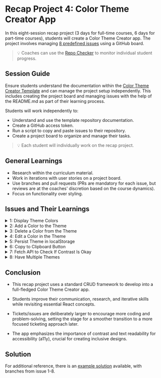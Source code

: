 # Recap Project 4: Color Theme Creator App

In this eight-session recap project (3 days for full-time courses, 6 days for part-time courses), students will create a Color Theme Creator app. The project involves managing [8 predefined issues](https://github.com/wd-bootcamp/web-recap-project-4/issues) using a GitHub board.

> 💡 Coaches can use the [Repo Checker](https://github.com/wd-bootcamp/web-repo-checker) to monitor individual student progress.

## Session Guide

Ensure students understand the documentation within the [Color Theme Creator Template](https://github.com/wd-bootcamp/web-recap-project-4) and can manage the project setup independently. This includes creating the project board and managing issues with the help of the README.md as part of their learning process.

Students will work independently to:

- Understand and use the template repository documentation.
- Create a GitHub access token.
- Run a script to copy and paste issues to their repository.
- Create a project board to organize and manage their tasks.

> 💡 Each student will individually work on the recap project.

## General Learnings

- Research within the curriculum material.
- Work in iterations with user stories on a project board.
- Use branches and pull requests (PRs are mandatory for each issue, but reviews are at the coaches' discretion based on the course dynamics).
- Focus on functionality over styling.

## Issues and Their Learnings

<details>
  <summary>1: Display Theme Colors</summary>
  - **Already implemented** as the starting point.
  - Introduction to the Vite project.
  - Understanding folder structure.
  - Modern CSS reset.
  - Using arrays and mapping.
</details>

<details>
  <summary>2: Add a Color to the Theme</summary>
  - Handling form submissions.
  - Implementing controlled inputs.
  - State encapsulation and lifting up state.
  - Utilizing third-party npm packages.
  
> 💡 This task is designed to challenge advanced students and support those who may struggle. It serves as a demanding starting point. Students must manage components and state independently, even with provided solutions. They are encouraged to engage with handouts and exercises, selecting their difficulty level, to showcase their research and communication skills.

</details>

<details>
  <summary>3: Delete a Color from the Theme</summary>
  - Lifting up state.
  - Using `filter()` for deletion.
  - State encapsulation.
  - Conditional rendering.
  - Reusing CSS classes.
</details>

<details>
  <summary>4: Edit a Color in the Theme</summary>
  - Lifting up state.
  - Using `map()` for updates.
  - State encapsulation.
  - Conditional rendering.
  - Reusing JSX components.
</details>

<details>
  <summary>5: Persist Theme in localStorage</summary>
  - Integrating third-party npm packages.
  - Utilizing localStorage.
</details>

<details>
  <summary>6: Copy to Clipboard Button</summary>
  - Implementing `navigator.clipboard.writeText()` API.
  - Working with async functions.
  - Using `setTimeout` within a `useEffect`.
</details>

<details>
  <summary>7: Fetch API to Check If Contrast Is Okay</summary>
  - Employing async functions.
  - Fetching from third-party APIs.
  - Considering contrast for accessibility (a11y).
  - State encapsulation.
</details>

<details>
  <summary>8: Have Multiple Themes</summary>
  - Managing complex data structures.
  - Undertaking complex refactoring.
  
> 💡 Students will start with implementation difficulties. The learning is to feel the need to break down a large task into manageable steps: Display, Add, Delete, Edit. Here's a simplified prototype for the first phase of: #8 - Multiple Themes - Display

</details>

## Conclusion

- This recap project uses a standard CRUD framework to develop into a full-fledged Color Theme Creator app.

- Students improve their communication, research, and iterative skills while revisiting essential React concepts.

- Tickets/issues are deliberately larger to encourage more coding and problem-solving, setting the stage for a smoother transition to a more focused ticketing approach later.

- The app emphasizes the importance of contrast and text readability for accessibility (a11y), crucial for creating inclusive designs.

## Solution

For additional reference, there is an [example solution](https://github.com/neuefische/web-react-recap-example) available, with branches from issue 1-8.
